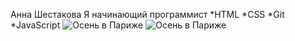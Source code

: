 Анна Шестакова
Я начинающий программист
*HTML
*CSS
*Git
*JavaScript
![Осень в Париже](/images/Paris.jpg)
<image src="/images/Paris.jpg" alt="Осень в Париже">
